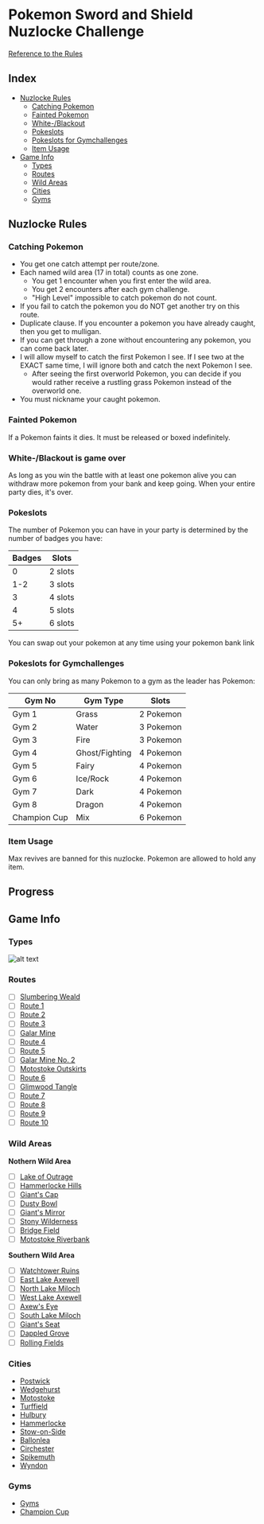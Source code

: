 # Pokemon Sword and Shield Nuzlocke Challenge
[Reference to the Rules](https://www.reddit.com/r/nuzlocke/comments/h7rhth/sword_and_shield_nuzlocke_rules_solved/)

## Index
* [Nuzlocke Rules](#nuzlocke-rules)
  * [Catching Pokemon](#catching-pokemon)
  * [Fainted Pokemon](#fainted-pokemon)
  * [White-/Blackout](#white-blackout-is-game-over)
  * [Pokeslots](#pokeslots)
  * [Pokeslots for Gymchallenges](#pokeslots-for-gymchallenges)
  * [Item Usage](#item-usage)
* [Game Info](#game-info)
  * [Types](#types) 
  * [Routes](#routes) 
  * [Wild Areas](#wild-areas)
  * [Cities](#cities)
  * [Gyms](#gyms)

## Nuzlocke Rules
### Catching Pokemon
* You get one catch attempt per route/zone.
* Each named wild area (17 in total) counts as one zone.
  * You get 1 encounter when you first enter the wild area.
  * You get 2 encounters after each gym challenge.
  * "High Level" impossible to catch pokemon do not count.
* If you fail to catch the pokemon you do NOT get another try on this route.
* Duplicate clause. If you encounter a pokemon you have already caught, then you get to mulligan.
* If you can get through a zone without encountering any pokemon, you can come back later.
* I will allow myself to catch the first Pokemon I see. If I see two at the EXACT same time, I will ignore both and catch the next Pokemon I see.
  * After seeing the first overworld Pokemon, you can decide if you would rather receive a rustling grass Pokemon instead of the overworld one.
* You must nickname your caught pokemon.

### Fainted Pokemon
If a Pokemon faints it dies. It must be released or boxed indefinitely.

### White-/Blackout is game over
As long as you win the battle with at least one pokemon alive you can withdraw more pokemon from your bank and keep going. When your entire party dies, it's over.

### Pokeslots
The number of Pokemon you can have in your party is determined by the number of badges you have:

Badges | Slots
----|--------|
 0 | 2 slots
 1-2 | 3 slots
 3 | 4 slots
 4 | 5 slots
 5+ | 6 slots

You can swap out your pokemon at any time using your pokemon bank link

### Pokeslots for Gymchallenges
You can only bring as many Pokemon to a gym as the leader has Pokemon:

| Gym No | Gym Type | Slots 
|--------|--------|--------|
| Gym 1 | Grass | 2 Pokemon
| Gym 2 | Water | 3 Pokemon
| Gym 3 | Fire | 3 Pokemon
| Gym 4 | Ghost/Fighting | 4 Pokemon
| Gym 5 | Fairy | 4 Pokemon
| Gym 6 | Ice/Rock | 4 Pokemon
| Gym 7 | Dark | 4 Pokemon
| Gym 8 | Dragon | 4 Pokemon
| Champion Cup | Mix | 6 Pokemon
  
### Item Usage
Max revives are banned for this nuzlocke. Pokemon are allowed to hold any item.

## Progress
 

## Game Info
### Types
![alt text](https://i.pinimg.com/originals/7b/c6/58/7bc65872baa79ac690e9e4ae1aa8cb64.png)

### Routes
* [ ] [Slumbering Weald](https://www.serebii.net/pokearth/galar/slumberingweald.shtml)
* [ ] [Route 1](https://www.serebii.net/pokearth/galar/route1.shtml)
* [ ] [Route 2](https://www.serebii.net/pokearth/galar/route2.shtml)
* [ ] [Route 3](https://www.serebii.net/pokearth/galar/route3.shtml)
* [ ] [Galar Mine](https://www.serebii.net/pokearth/galar/galarmine.shtml)
* [ ] [Route 4](https://www.serebii.net/pokearth/galar/route4.shtml)
* [ ] [Route 5](https://www.serebii.net/pokearth/galar/route5.shtml)
* [ ] [Galar Mine No. 2](https://www.serebii.net/pokearth/galar/galarmineno.2.shtml)
* [ ] [Motostoke Outskirts](https://www.serebii.net/pokearth/galar/motostokeoutskirts.shtml)
* [ ] [Route 6](https://www.serebii.net/pokearth/galar/route6.shtml)
* [ ] [Glimwood Tangle](https://www.serebii.net/pokearth/galar/glimwoodtangle.shtml)
* [ ] [Route 7](https://www.serebii.net/pokearth/galar/route7.shtml)
* [ ] [Route 8](https://www.serebii.net/pokearth/galar/route8.shtml)
* [ ] [Route 9](https://www.serebii.net/pokearth/galar/route9.shtml)
* [ ] [Route 10](https://www.serebii.net/pokearth/galar/route10.shtml)

### Wild Areas
**Nothern Wild Area** 
* [ ] [Lake of Outrage](https://www.serebii.net/pokearth/galar/lakeofoutrage.shtml)
* [ ] [Hammerlocke Hills](https://www.serebii.net/pokearth/galar/hammerlockehills.shtml)
* [ ] [Giant's Cap](https://www.serebii.net/pokearth/galar/giant'scap.shtml)
* [ ] [Dusty Bowl](https://www.serebii.net/pokearth/galar/dustybowl.shtml)
* [ ] [Giant's Mirror](https://www.serebii.net/pokearth/galar/giant'smirror.shtml)
* [ ] [Stony Wilderness](https://www.serebii.net/pokearth/galar/stonywilderness.shtml)
* [ ] [Bridge Field](https://www.serebii.net/pokearth/galar/bridgefield.shtml)
* [ ] [Motostoke Riverbank](https://www.serebii.net/pokearth/galar/motostokeriverbank.shtml)

**Southern Wild Area**
* [ ] [Watchtower Ruins](https://www.serebii.net/pokearth/galar/watchtowerruins.shtml)
* [ ] [East Lake Axewell](https://www.serebii.net/pokearth/galar/eastlakeaxewell.shtml)
* [ ] [North Lake Miloch](https://www.serebii.net/pokearth/galar/northlakemiloch.shtml)
* [ ] [West Lake Axewell](https://www.serebii.net/pokearth/galar/westlakeaxewell.shtml)
* [ ] [Axew's Eye](https://www.serebii.net/pokearth/galar/axew'seye.shtml)
* [ ] [South Lake Miloch](https://www.serebii.net/pokearth/galar/southlakemiloch.shtml)
* [ ] [Giant's Seat](https://www.serebii.net/pokearth/galar/giant'sseat.shtml)
* [ ] [Dappled Grove](https://www.serebii.net/pokearth/galar/dappledgrove.shtml)
* [ ] [Rolling Fields](https://www.serebii.net/pokearth/galar/rollingfields.shtml)

### Cities
* [Postwick](https://www.serebii.net/pokearth/galar/postwick.shtml)
* [Wedgehurst](https://www.serebii.net/pokearth/galar/wedgehurst.shtml)
* [Motostoke](https://www.serebii.net/pokearth/galar/motostoke.shtml)
* [Turffield](https://www.serebii.net/pokearth/galar/turffield.shtml)
* [Hulbury](https://www.serebii.net/pokearth/galar/hulbury.shtml)
* [Hammerlocke](https://www.serebii.net/pokearth/galar/hammerlocke.shtml)
* [Stow-on-Side](https://www.serebii.net/pokearth/galar/stow-on-side.shtml)
* [Ballonlea](https://www.serebii.net/pokearth/galar/ballonlea.shtml)
* [Circhester](https://www.serebii.net/pokearth/galar/circhester.shtml)
* [Spikemuth](https://www.serebii.net/pokearth/galar/spikemuth.shtml)
* [Wyndon](https://www.serebii.net/pokearth/galar/wyndon.shtml)

### Gyms
* [Gyms](https://www.serebii.net/swordshield/gyms.shtml)
* [Champion Cup](https://www.serebii.net/swordshield/championcup.shtml)





